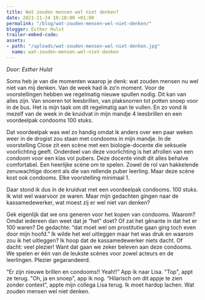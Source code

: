 ```yaml
---
title: Wat zouden mensen wel niet denken?
date: 2021-11-24 10:18:00 +01:00
permalink: "/blog/wat-zouden-mensen-wel-niet-denken/"
blogger: Esther Hulst
trailer-embed-code: 
assets:
- path: "/uploads/wat-zouden-mensen-wel-niet-denken.jpg"
  name: wat-zouden-mensen-wel-niet-denken
---
```


*Door: Esther Hulst*

Soms heb je van die momenten waarop je denk: wat zouden mensen nu wel niet van mij denken. Van de week had ik zo’n moment. Voor de voorstellingen hebben we regelmatig nieuwe spullen nodig. Dit kan van alles zijn. Van snoeren tot leesbrillen, van plaksnorren tot potten snoep voor in de bus. Het is mijn taak om dit regelmatig aan te vullen. En zo vond ik mezelf van de week in de kruidvat in mijn mandje 4 leesbrillen en een voordeelpak condooms 100 stuks.

Dat voordeelpak was wel zo handig omdat ik anders over een paar weken weer in de drogist zou staan met condooms in mijn mandje. In de voorstelling Close zit een scène met een biologie-docente die seksuele voorlichting geeft. Onderdeel van deze voorlichting is het afrollen van een condoom voor een klas vol pubers. Deze docente vindt dit alles behalve comfortabel. Een heerlijke scène om te spelen. Zowel de rol van hakkelende zenuwachtige docent als die van rellende puber leerling. Maar deze scène kost ook condooms. Elke voorstelling minimaal 1.

Daar stond ik dus in de kruidvat met een voordeelpak condooms. 100 stuks. Ik wist wel waarvoor ze waren. Maar mijn gedachten gingen naar de kassamedewerker, wat moest zij er wel niet van denken? 

Gek eigenlijk dat we ons generen voor het kopen van condooms. Waarom? Omdat iedereen dan weet dat je “het” doet? Of zat het gênante in dat het er 100 waren? De gedachte: “dat moet wel om prostitutie gaan ging toch even door mijn hoofd.” Ik wilde het wel uitleggen maar het was druk en waarom zou ik het uitleggen? Ik hoop dat de kassamedewerker niets dacht. Of dacht: veel plezier! Want dat gaan we zeker beleven aan deze condooms. We spelen er één van de leukste scènes voor zowel acteurs en de leerlingen. Plezier gegarandeerd. 

“Er zijn nieuwe brillen en condooms!! Yeah!!” App ik naar Lisa. "Top", appt ze terug. "Oh, ja en snoep", app ik nog. “Hilarisch om dit appje te zien zonder context”, appte mijn collega Lisa terug. Ik moet hardop lachen. Wat zouden mensen wel niet denken.
